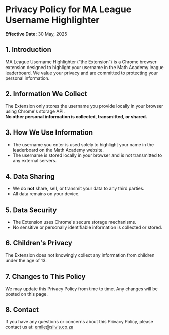 # Privacy Policy for MA League Username Highlighter

**Effective Date:** 30 May, 2025

## 1. Introduction
MA League Username Highlighter (“the Extension”) is a Chrome browser extension designed to highlight your username in the Math Academy league leaderboard. We value your privacy and are committed to protecting your personal information.

## 2. Information We Collect
The Extension only stores the username you provide locally in your browser using Chrome's storage API.  
**No other personal information is collected, transmitted, or shared.**

## 3. How We Use Information
- The username you enter is used solely to highlight your name in the leaderboard on the Math Academy website.
- The username is stored locally in your browser and is not transmitted to any external servers.

## 4. Data Sharing
- We do **not** share, sell, or transmit your data to any third parties.
- All data remains on your device.

## 5. Data Security
- The Extension uses Chrome's secure storage mechanisms.
- No sensitive or personally identifiable information is collected or stored.

## 6. Children's Privacy
The Extension does not knowingly collect any information from children under the age of 13.

## 7. Changes to This Policy
We may update this Privacy Policy from time to time. Any changes will be posted on this page.

## 8. Contact
If you have any questions or concerns about this Privacy Policy, please contact us at: emile@silvis.co.za 